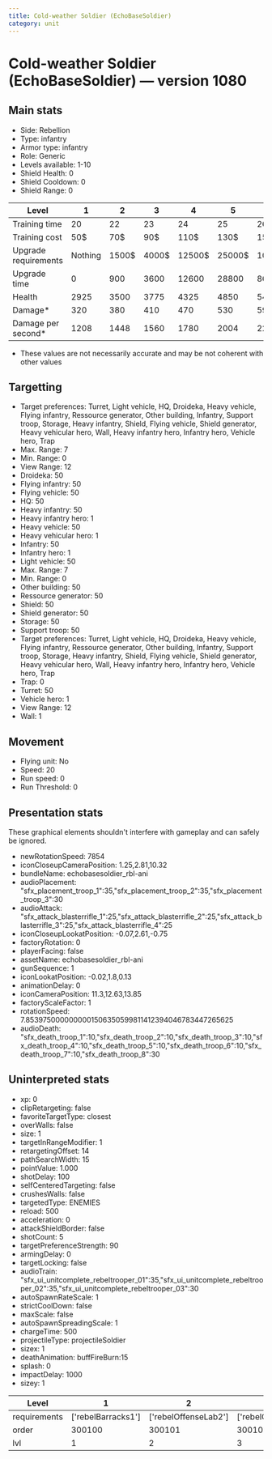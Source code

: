 ```yaml
---
title: Cold-weather Soldier (EchoBaseSoldier)
category: unit
---
```


# Cold-weather Soldier (EchoBaseSoldier) — version 1080

## Main stats

  * Side: Rebellion
  * Type: infantry
  * Armor type: infantry
  * Role: Generic
  * Levels available: 1-10
  * Shield Health: 0
  * Shield Cooldown: 0
  * Shield Range: 0

|Level               |1      |2    |3    |4     |5     |6      |7      |8      |9       |10      |
|--------------------|-------|-----|-----|------|------|-------|-------|-------|--------|--------|
|Training time       |20     |22   |23   |24    |25    |26     |27     |28     |29      |30      |
|Training cost       |50$    |70$  |90$  |110$  |130$  |150$   |170$   |200$   |210$    |230$    |
|Upgrade requirements|Nothing|1500$|4000$|12500$|25000$|100000$|160000$|320000$|1000000$|1750000$|
|Upgrade time        |0      |900  |3600 |12600 |28800 |86400  |172800 |302400 |432000  |691200  |
|Health              |2925   |3500 |3775 |4325  |4850  |5400   |5950   |6475   |7025    |8100    |
|Damage*             |320    |380  |410  |470   |530   |590    |640    |700    |760     |880     |
|Damage per second*  |1208   |1448 |1560 |1780  |2004  |2228   |2448   |2672   |2896    |3340    |

* These values are not necessarily accurate and may be not coherent with other values

## Targetting

  * Target preferences: Turret, Light vehicle, HQ, Droideka, Heavy vehicle, Flying infantry, Ressource generator, Other building, Infantry, Support troop, Storage, Heavy infantry, Shield, Flying vehicle, Shield generator, Heavy vehicular hero, Wall, Heavy infantry hero, Infantry hero, Vehicle hero, Trap
  * Max. Range: 7
  * Min. Range: 0
  * View Range: 12
  * Droideka: 50
  * Flying infantry: 50
  * Flying vehicle: 50
  * HQ: 50
  * Heavy infantry: 50
  * Heavy infantry hero: 1
  * Heavy vehicle: 50
  * Heavy vehicular hero: 1
  * Infantry: 50
  * Infantry hero: 1
  * Light vehicle: 50
  * Max. Range: 7
  * Min. Range: 0
  * Other building: 50
  * Ressource generator: 50
  * Shield: 50
  * Shield generator: 50
  * Storage: 50
  * Support troop: 50
  * Target preferences: Turret, Light vehicle, HQ, Droideka, Heavy vehicle, Flying infantry, Ressource generator, Other building, Infantry, Support troop, Storage, Heavy infantry, Shield, Flying vehicle, Shield generator, Heavy vehicular hero, Wall, Heavy infantry hero, Infantry hero, Vehicle hero, Trap
  * Trap: 0
  * Turret: 50
  * Vehicle hero: 1
  * View Range: 12
  * Wall: 1

## Movement

  * Flying unit: No
  * Speed: 20
  * Run speed: 0
  * Run Threshold: 0

## Presentation stats

These graphical elements shouldn't interfere with gameplay and can safely be ignored.

  * newRotationSpeed: 7854
  * iconCloseupCameraPosition: 1.25,2.81,10.32
  * bundleName: echobasesoldier_rbl-ani
  * audioPlacement: "sfx_placement_troop_1":35,"sfx_placement_troop_2":35,"sfx_placement_troop_3":30
  * audioAttack: "sfx_attack_blasterrifle_1":25,"sfx_attack_blasterrifle_2":25,"sfx_attack_blasterrifle_3":25,"sfx_attack_blasterrifle_4":25
  * iconCloseupLookatPosition: -0.07,2.61,-0.75
  * factoryRotation: 0
  * playerFacing: false
  * assetName: echobasesoldier_rbl-ani
  * gunSequence: 1
  * iconLookatPosition: -0.02,1.8,0.13
  * animationDelay: 0
  * iconCameraPosition: 11.3,12.63,13.85
  * factoryScaleFactor: 1
  * rotationSpeed: 7.8539750000000001506350599811412394046783447265625
  * audioDeath: "sfx_death_troop_1":10,"sfx_death_troop_2":10,"sfx_death_troop_3":10,"sfx_death_troop_4":10,"sfx_death_troop_5":10,"sfx_death_troop_6":10,"sfx_death_troop_7":10,"sfx_death_troop_8":30

## Uninterpreted stats

  * xp: 0
  * clipRetargeting: false
  * favoriteTargetType: closest
  * overWalls: false
  * size: 1
  * targetInRangeModifier: 1
  * retargetingOffset: 14
  * pathSearchWidth: 15
  * pointValue: 1.000
  * shotDelay: 100
  * selfCenteredTargeting: false
  * crushesWalls: false
  * targetedType: ENEMIES
  * reload: 500
  * acceleration: 0
  * attackShieldBorder: false
  * shotCount: 5
  * targetPreferenceStrength: 90
  * armingDelay: 0
  * targetLocking: false
  * audioTrain: "sfx_ui_unitcomplete_rebeltrooper_01":35,"sfx_ui_unitcomplete_rebeltrooper_02":35,"sfx_ui_unitcomplete_rebeltrooper_03":30
  * autoSpawnRateScale: 1
  * strictCoolDown: false
  * maxScale: false
  * autoSpawnSpreadingScale: 1
  * chargeTime: 500
  * projectileType: projectileSoldier
  * sizex: 1
  * deathAnimation: buffFireBurn:15
  * splash: 0
  * impactDelay: 1000
  * sizey: 1

|Level       |1                 |2                   |3                   |4                   |5                   |6                   |7                   |8                   |9                   |10                   |
|------------|------------------|--------------------|--------------------|--------------------|--------------------|--------------------|--------------------|--------------------|--------------------|---------------------|
|requirements|['rebelBarracks1']|['rebelOffenseLab2']|['rebelOffenseLab3']|['rebelOffenseLab4']|['rebelOffenseLab5']|['rebelOffenseLab6']|['rebelOffenseLab7']|['rebelOffenseLab8']|['rebelOffenseLab9']|['rebelOffenseLab10']|
|order       |300100            |300101              |300102              |300103              |300104              |300105              |300106              |300107              |300108              |300109               |
|lvl         |1                 |2                   |3                   |4                   |5                   |6                   |7                   |8                   |9                   |10                   |


